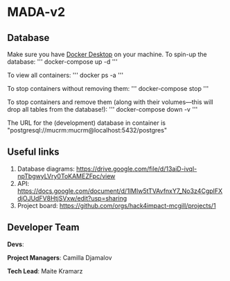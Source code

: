 # MADA-v2

## Database
Make sure you have [Docker Desktop](https://www.docker.com/get-started/) on your machine.
To spin-up the database:
''' docker-compose up -d '''

To view all containers:
''' docker ps -a '''

To stop containers without removing them:
''' docker-compose stop '''

To stop containers and remove them (along with their volumes—this will drop all tables from the database!):
''' docker-compose down -v '''

The URL for the (development) database in container is "postgresql://mucrm:mucrm@localhost:5432/postgres"


## Useful links
1. Database diagrams: https://drive.google.com/file/d/13aiD-ivql-npTbgwyLVry0ToKAMEZFpc/view
2. API: https://docs.google.com/document/d/1IMIw5tTVAvfnxY7_No3z4CgpIFXdjOJUdFV8HtjSVxw/edit?usp=sharing
3. Project board: https://github.com/orgs/hack4impact-mcgill/projects/1


## Developer Team
**Devs**: 

**Project Managers**: Camilla Djamalov

**Tech Lead**: Maite Kramarz
